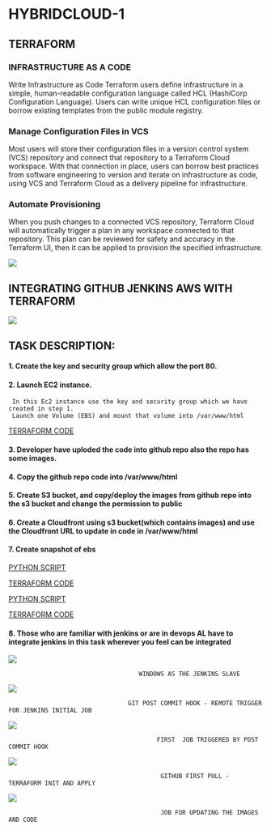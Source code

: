 # HYBRIDCLOUD-1


## TERRAFORM 

### INFRASTRUCTURE AS A CODE

Write Infrastructure as Code
Terraform users define infrastructure in a simple, human-readable configuration language called HCL (HashiCorp Configuration Language). Users can write unique HCL configuration files or borrow existing templates from the public module registry.

### Manage Configuration Files in VCS

Most users will store their configuration files in a version control system (VCS) repository and connect that repository to a Terraform Cloud workspace. With that connection in place, users can borrow best practices from software engineering to version and iterate on infrastructure as code, using VCS and Terraform Cloud as a delivery pipeline for infrastructure.

### Automate Provisioning

When you push changes to a connected VCS repository, Terraform Cloud will automatically trigger a plan in any workspace connected to that repository. This plan can be reviewed for safety and accuracy in the Terraform UI, then it can be applied to provision the specified infrastructure.

<img src="https://www.terraform.io/assets/images/terraform-overview/cli-howitworks-2x-0b1a3eb0.png" />



## INTEGRATING GITHUB JENKINS AWS WITH TERRAFORM



<img src="https://miro.medium.com/max/2400/0*VoKJItSlwsZXriPt" />






## TASK DESCRIPTION:

  #### 1. Create the key and security group which allow the port 80.
  #### 2. Launch EC2 instance.
  
  
     In this Ec2 instance use the key and security group which we have created in step 1.
     Launch one Volume (EBS) and mount that volume into /var/www/html
  
  
   [TERRAFORM CODE](https://github.com/raghav1674/HYBRIDCLOUD-1/blob/master/test.tf "creating vpc ,sg,ebs,mount,instance")
  
  
   

   #### 3. Developer have uploded the code into github repo also the repo has some images.
   #### 4.   Copy the github repo code into /var/www/html
   #### 5.   Create S3 bucket, and copy/deploy the images from github repo into the s3 bucket and change the permission to public 
   #### 6.   Create a Cloudfront using s3 bucket(which contains images) and use the Cloudfront URL to update in code in /var/www/html
   #### 7.   Create snapshot of ebs
   
   
  [PYTHON SCRIPT](https://github.com/raghav1674/HYBRIDCLOUD-1/blob/master/main_file.py "detecting the webpage and creatng index.tf")
  
  [TERRAFORM CODE](https://github.com/raghav1674/HYBRIDCLOUD-1/blob/master/s3.tf "S3 and cloudfront")
  
  [PYTHON SCRIPT](https://github.com/raghav1674/HYBRIDCLOUD-1/blob/master/change.py "changing image_url dynamically")
   
  [TERRAFORM CODE](https://github.com/raghav1674/HYBRIDCLOUD-1/blob/master/index.tf)
   
 
 #### 8. Those who are familiar with jenkins or are in devops AL have to integrate jenkins in this task wherever you feel can be integrated
          
   <img src="https://github.com/raghav1674/HYBRIDCLOUD-1/blob/master/images/jenkins-static-slave.PNG" />
          
                                        WINDOWS AS THE JENKINS SLAVE 
                                        
   <img src="https://github.com/raghav1674/HYBRIDCLOUD-1/blob/master/images/validate-which-build.PNG" />
     
                                     GIT POST COMMIT HOOK - REMOTE TRIGGER FOR JENKINS INITIAL JOB
                                     
    
   <img src="https://github.com/raghav1674/HYBRIDCLOUD-1/blob/master/images/initail_pull_job-2.PNG" />
    
                                             FIRST  JOB TRIGGERED BY POST COMMIT HOOK
                                             
                                             
                                             
   <img src="https://github.com/raghav1674/HYBRIDCLOUD-1/blob/master/images/git-commit-realone.PNG" />   
   
                                              GITHUB FIRST PULL - TERRAFORM INIT AND APPLY
                                              
                                              
                                              
   <img src="https://github.com/raghav1674/HYBRIDCLOUD-1/blob/master/images/git-commit-realone.PNG" />
   
                                              JOB FOR UPDATING THE IMAGES AND CODE
                   
                                     



